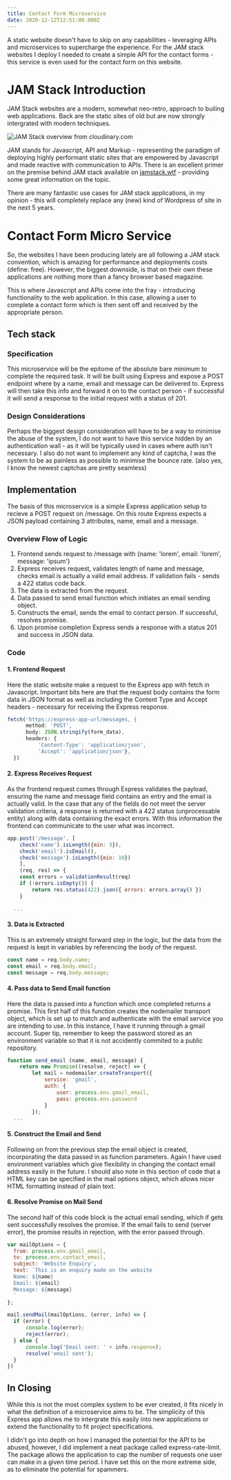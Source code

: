 ```yaml
---
title: Contact Form Microservice
date: 2020-12-12T12:51:00.000Z
---
```


A static website doesn't have to skip on any capabilities - leveraging APIs and microservices to supercharge the experience. For the JAM stack websites I deploy I needed to create a simple API for the contact forms - this service is even used for the contact form on this website.

<!-- more -->

# JAM Stack Introduction
JAM Stack websites are a modern, somewhat neo-retro, approach to builing web applications. Back are the static sites of old but are now strongly intergrated with modern techniques. 

![JAM Stack overview from cloudinary.com](https://res.cloudinary.com/cloudinary-marketing/image/upload/v1/Web_Assets/blog/JAMstack-Delivers-v1.png)

JAM stands for Javascript, API and Markup - representing the paradigm of deploying highly performant static sites that are empowered by Javascript and made reactive with communication to APIs. There is an excellent primer on the premise behind JAM stack available on [jamstack.wtf](https://www.jamstack.wtf) - providing some great information on the topic. 

There are many fantastic use cases for JAM stack applications, in my opinion - this will completely replace any (new) kind of Wordpress of site in the next 5 years. 


# Contact Form Micro Service

So, the websites I have been producing lately are all following a JAM stack convention, which is amazing for performance and deployments costs (define: free). However, the biggest downside, is that on their own these applications are nothing more than a fancy browser based magazine. 

This is where Javascript and APIs come into the fray - introducing functionality to the web application. In this case, allowing a user to complete a contact form which is then sent off and received by the appropriate person.



## Tech stack

### Specification
This microservice will be the epitome of the absolute bare minimum to complete the required task. It will be built using Express and expose a POST endpoint where by a name, email and message can be delivered to. Express will then take this info and forward it on to the contact person - if successful it will send a response to the initial request with a status of 201. 

### Design Considerations
Perhaps the biggest design consideration will have to be a way to minimise the abuse of the system, I do not want to have this service hidden by an authentication wall - as it will be typically used in cases where auth isn't necessary. I also do not want to implement any kind of captcha, I was the system to be as painless as possible to minimise the bounce rate. (also yes, I know the newest captchas are pretty seamless)


## Implementation

The basis of this microservice is a simple Express application setup to recieve a POST request on /message. On this route Express expects a JSON payload containing 3 attributes, name, email and a message.

### Overview Flow of Logic
1. Frontend sends request to /message with {name: 'lorem', email: 'lorem', message: 'ipsum'}
2. Express receives request, validates length of name and message, checks email is actually a valid email address. If validation fails - sends a 422 status code back.
3. The data is extracted from the request.
4. Data passed to send email function which initiates an email sending object.
5. Constructs the email, sends the email to contact person. If successful, resolves promise.
6. Upon promise completion Express sends a response with a status 201 and success in JSON data.

### Code

#### 1. Frontend Request

Here the static website make a request to the Express app with fetch in Javascript. Important bits here are that the request body contains the form data in JSON format as well as including the Content Type and Accept headers - necessary for receiving the Express response.

```javascript
fetch('https://express-app-url/messages, {
      method: 'POST',
      body: JSON.stringify(form_data),
      headers: { 
          'Content-Type': 'application/json',
          'Accept': 'application/json'},
  })
```

#### 2. Express Receives Request

As the frontend request comes through Express validates the payload, ensuring the name and message field contains an entry and the email is actually valid. In the case that any of the fields do not meet the server validation criteria, a response is returned with a 422 status (unprocessable entity) along with data containing the exact errors. With this information the frontend can communicate to the user what was incorrect. 

```javascript
app.post('/message', [
    check('name').isLength({min: 3}),
    check('email').isEmail(),
    check('message').isLength({min: 10})
    ], 
    (req, res) => {
    const errors = validationResult(req)
    if (!errors.isEmpty()) {
        return res.status(422).json({ errors: errors.array() })
    }

  ...
```

#### 3. Data is Extracted

This is an extremely straight forward step in the logic, but the data from the request is kept in variables by referencing the body of the request.

```javascript
const name = req.body.name;
const email = req.body.email;
const message = req.body.message;
```

#### 4. Pass data to Send Email function

Here the data is passed into a function which once completed returns a promise. This first half of this function creates the nodemailer transport object, which is set up to match and authenticate with the email service you are intending to use. In this instance, I have it running through a gmail account. Super tip, remember to keep the password stored as an environment variable so that it is not accidently commited to a public repository.

```javascript
function send_email (name, email, message) {
    return new Promise((resolve, reject) => {
        let mail = nodemailer.createTransport({
            service: 'gmail',
            auth: {
                user: process.env.gmail_email,
                pass: process.env.password
            }
        });
  ...
```

#### 5. Construct the Email and Send

Following on from the previous step the email object is created, incorporating the data passed in as function parameters. Again I have used environment variables which give flexibility in changing the contact email address easily in the future. I should also note in this section of code that a HTML key can be specified in the mail options object, which allows nicer HTML formatting instead of plain text.


#### 6. Resolve Promise on Mail Send

The second half of this code block is the actual email sending, which if gets sent successfully resolves the promise. If the email fails to send (server error), the promise results in rejection, with the error passed through.

```javascript
var mailOptions = {
  from: process.env.gmail_email,
  to: process.env.contact_email,
  subject: 'Website Enquiry',
  text: `This is an enquiry made on the website
  Name: ${name}
  Email: ${email}
  Message: ${message}
  `
};

mail.sendMail(mailOptions, (error, info) => {
  if (error) {
      console.log(error);
      reject(error);
  } else {
      console.log('Email sent: ' + info.response);
      resolve('email sent');
  }
})


```


## In Closing

While this is not the most complex system to be ever created, it fits nicely in what the definition of a microservice aims to be. The simplicity of this Express app allows me to intergrate this easily into new applications or extend the functionality to fit project specifications. 

I didn't go into depth on how I managed the potential for the API to be abused, however, I did implement a neat package called express-rate-limit. The package allows the application to cap the number of requests one user can make in a given time period. I have set this on the more extreme side, as to eliminate the potential for spammers. 